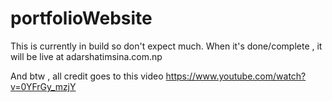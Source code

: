 # portfolioWebsite
This is currently in build so don't expect much.
When it's done/complete , it will be live at adarshatimsina.com.np

And btw , all credit goes to this video https://www.youtube.com/watch?v=0YFrGy_mzjY 

